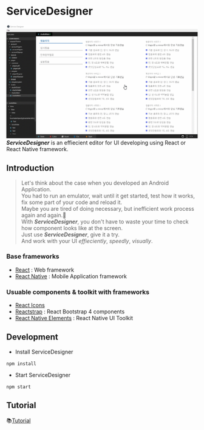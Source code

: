 <!-- README -->
# ServiceDesigner
![ServiceDesigner](./src/asset/img/main.gif)  
**_ServiceDesigner_** is an effiecient editor for UI developing using React or React Native framework.
<!-- > ServiceDesginer is an Editor to update design of your project using react or react-native.  
> React & React-Native Design Editor desktop app built on top of Electron.  
> You can update both web and app design created by react or react-native.   -->

## Introduction
> Let's think about the case when you developed an Android Application.  
> You had to run an emulator, wait until it get started, test how it works, fix some part of your code and reload it.  
> Maybe you are tired of doing necessary, but inefficient work process again and again.:dizzy:  
> With **_ServiceDesigner_**, you don't have to waste your time to check how component looks like at the screen.  
> Just use **_ServiceDesigner_**, give it a try.  
> And work with your UI _effieciently_, _speedly_, _visually_.  

### Base frameworks
- [React](https://reactjs.org/) : Web framework
- [React Native](https://facebook.github.io/react-native/) : Mobile Application framework

### Usuable components & toolkit with frameworks
- [React Icons](http://react-icons.github.io/react-icons/)
- [Reactstrap](https://reactstrap.github.io/) : React Bootstrap 4 components
- [React Native Elements](https://react-native-training.github.io/react-native-elements/) : React Native UI Toolkit

## Development
- Install ServiceDesigner
```
npm install
```
- Start ServiceDesigner
```
npm start 
```

<!-- ## build
```
npm run dist
``` -->

## Tutorial
:books:[Tutorial](https://github.com/hyun12345/ServiceDesigner/blob/tutorial/TUTORIAL.md)
<!-- ### 1. [File](https://github.com/hyun12345/ServiceDesigner/blob/tutorial/TUTORIAL.md)
### 1. [Component](https://github.com/hyun12345/ServiceDesigner/blob/tutorial/TUTORIAL.md)
### 1. [Element](https://github.com/hyun12345/ServiceDesigner/blob/tutorial/TUTORIAL.md)
### 1. [Property](https://github.com/hyun12345/ServiceDesigner/blob/tutorial/TUTORIAL.md)
### 1. [State](https://github.com/hyun12345/ServiceDesigner/blob/tutorial/TUTORIAL.md)
### 1. [Color](https://github.com/hyun12345/ServiceDesigner/blob/tutorial/TUTORIAL.md)
### 1. [File](https://github.com/hyun12345/ServiceDesigner/blob/tutorial/TUTORIAL.md)
### 1. [File](https://github.com/hyun12345/ServiceDesigner/blob/tutorial/TUTORIAL.md)
### 1. [File](https://github.com/hyun12345/ServiceDesigner/blob/tutorial/TUTORIAL.md) -->
